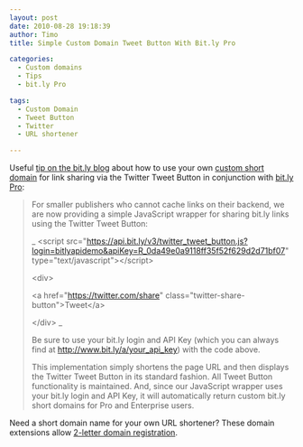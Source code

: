 ```yaml
---
layout: post
date: 2010-08-28 19:18:39
author: Timo
title: Simple Custom Domain Tweet Button With Bit.ly Pro

categories:
  - Custom domains
  - Tips
  - bit.ly Pro

tags:
  - Custom Domain
  - Tweet Button
  - Twitter
  - URL shortener

---
```


Useful [tip on the bit.ly blog](http://blog.bit.ly/post/1003484046/more-tips-for-using-bit-ly-with-publishing-tools) about how to use your own [custom short domain](https://iwantmyname.com/short-domain-search) for link sharing via the Twitter Tweet Button in conjunction with [bit.ly Pro](https://iwantmyname.com/services/url-shortener/bit.ly-pro-custom-domain-short-url-forwarding-service):

> For smaller publishers who cannot cache links on their backend, we are now providing a simple JavaScript wrapper for sharing bit.ly links using the Twitter Tweet Button:
>
>  _
> &lt;script src="https://api.bit.ly/v3/twitter_tweet_button.js?login=bitlyapidemo&apiKey=R_0da49e0a9118ff35f52f629d2d71bf07" type="text/javascript"&gt;&lt;/script&gt;
>
>  &lt;div&gt;
>
>  &lt;a href="https://twitter.com/share" class="twitter-share-button"&gt;Tweet&lt;/a&gt; 
>
>  &lt;/div&gt;
> _
>
>  Be sure to use your bit.ly login and API Key (which you can always find at http://www.bit.ly/a/your_api_key) with the code above.
>
>  This implementation simply shortens the page URL and then displays the Twitter Tweet Button in its standard fashion. All Tweet Button functionality is maintained.  And, since our JavaScript wrapper uses your bit.ly login and API Key, it will automatically return custom bit.ly short domains for Pro and Enterprise users.

Need a short domain name for your own URL shortener? These domain extensions allow [2-letter domain registration](https://iwantmyname.com/short-domain-search).
